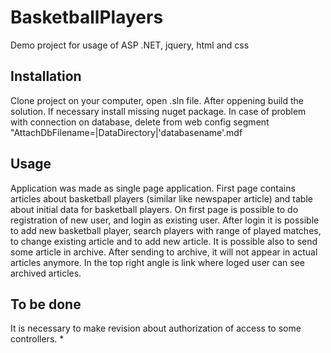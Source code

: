 # BasketballPlayers
Demo project for usage of ASP .NET, jquery, html and css

## Installation
Clone project on your computer, open .sln file.
After oppening build the solution. 
If necessary install missing nuget package.
In case of problem with connection on database, delete from web config segment "AttachDbFilename=|DataDirectory|'databasename'.mdf

## Usage
Application was made as single page application. 
First page contains articles about basketball players (similar like newspaper article) and table about initial data for basketball players.
On first page is possible to do registration of new user, and login as existing user.
After login it is possible to add new basketball player, search players with range of played matches, to change existing article and to add new article.
It is possible also to send some article in archive. After sending to archive, it will not appear in actual articles anymore. 
In the top right angle is link where loged user can see archived articles. 

## To be done
It is necessary to make revision about authorization of access to some controllers. 
*
